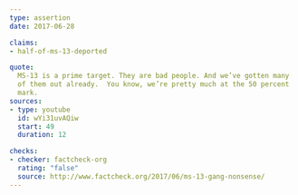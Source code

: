 ```yaml
---
type: assertion
date: 2017-06-28

claims:
- half-of-ms-13-deported

quote:
  MS-13 is a prime target. They are bad people. And we’ve gotten many
  of them out already.  You know, we’re pretty much at the 50 percent
  mark.
sources:
- type: youtube
  id: wYi31uvAQiw
  start: 49
  duration: 12

checks:
- checker: factcheck-org
  rating: "false"
  source: http://www.factcheck.org/2017/06/ms-13-gang-nonsense/
---
```

